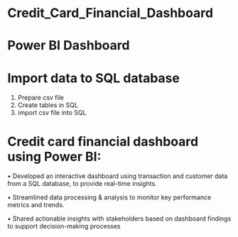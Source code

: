 # Credit_Card_Financial_Dashboard
# Power BI Dashboard

# Import data to SQL database
 1. Prepare csv file 
 2. Create tables in SQL
 3. import csv file into SQL

# Credit card financial dashboard using Power BI:
 • Developed an interactive dashboard using 
   transaction and customer data from a SQL database, 
   to provide real-time insights.
   
 • Streamlined data processing & analysis to monitor 
   key performance metrics and trends.
   
 • Shared actionable insights with stakeholders based 
   on dashboard findings to support decision-making 
   processes
